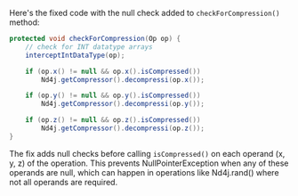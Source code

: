 Here's the fixed code with the null check added to `checkForCompression()` method:

```java
protected void checkForCompression(Op op) {
    // check for INT datatype arrays
    interceptIntDataType(op);

    if (op.x() != null && op.x().isCompressed())
        Nd4j.getCompressor().decompressi(op.x());

    if (op.y() != null && op.y().isCompressed())
        Nd4j.getCompressor().decompressi(op.y());

    if (op.z() != null && op.z().isCompressed())
        Nd4j.getCompressor().decompressi(op.z());
}
```

The fix adds null checks before calling `isCompressed()` on each operand (x, y, z) of the operation. This prevents NullPointerException when any of these operands are null, which can happen in operations like Nd4j.rand() where not all operands are required.